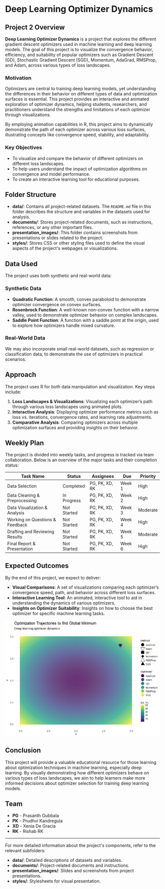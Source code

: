 # Deep Learning Optimizer Dynamics

## Project 2 Overview

**Deep Learning Optimizer Dynamics** is a project that explores the different gradient descent optimizers used in machine learning and deep learning models. The goal of this project is to visualize the convergence behavior, efficiency, and suitability of popular optimizers such as Gradient Descent (GD), Stochastic Gradient Descent (SGD), Momentum, AdaGrad, RMSProp, and Adam, across various types of loss landscapes.

### Motivation

Optimizers are central to training deep learning models, yet understanding the differences in their behavior on different types of data and optimization surfaces is essential. This project provides an interactive and animated exploration of optimizer dynamics, helping students, researchers, and practitioners understand the strengths and limitations of each optimizer through visualizations.

By employing animation capabilities in R, this project aims to dynamically demonstrate the path of each optimizer across various loss surfaces, illustrating concepts like convergence speed, stability, and adaptability.

### Key Objectives

- To visualize and compare the behavior of different optimizers on different loss landscapes.
- To help users understand the impact of optimization algorithms on convergence and model performance.
- To create an interactive learning tool for educational purposes.

## Folder Structure

- **data/**: Contains all project-related datasets. The `README.md` file in this folder describes the structure and variables in the datasets used for analysis.
- **documents/**: Stores project-related documents, such as instructions, references, or any other important files.
- **presentation_images/**: This folder contains screenshots from presentations or slides related to the project.
- **styles/**: Stores CSS or other styling files used to define the visual aspects of the project's webpages or visualizations.

## Data Used

The project uses both synthetic and real-world data:

### Synthetic Data
- **Quadratic Function**: A smooth, convex paraboloid to demonstrate optimizer convergence on convex surfaces.
- **Rosenbrock Function**: A well-known non-convex function with a narrow valley, used to demonstrate optimizer behavior on complex landscapes.
- **Saddle Point Function**: A function with a saddle point at the origin, used to explore how optimizers handle mixed curvature.

### Real-World Data
We may also incorporate small real-world datasets, such as regression or classification data, to demonstrate the use of optimizers in practical scenarios.

## Approach

The project uses R for both data manipulation and visualization. Key steps include:

1. **Loss Landscapes & Visualizations**: Visualizing each optimizer’s path through various loss landscapes using animated plots.
2. **Interactive Analysis**: Displaying optimizer performance metrics such as loss vs. iterations, convergence rates, and learning rate adjustments.
3. **Comparative Analysis**: Comparing optimizers across multiple optimization surfaces and providing insights on their behavior.

## Weekly Plan

The project is divided into weekly tasks, and progress is tracked via team collaboration. Below is an overview of the major tasks and their completion status:

| Task Name                             | Status         | Assignees            | Due    | Priority  |
|---------------------------------------|----------------|----------------------|--------|-----------|
| Data Selection                        | Completed      | PG, PK, XD, RK       | Week 1 | High      |
| Data Cleaning & Preprocessing         | In Progress    | PG, PK, XD, RK       | Week 2 | High      |
| Data Visualization & Analysis         | Not Started    | PG, PK, XD, RK       | Week 3 | Moderate  |
| Working on Questions & Feedback       | Not Started    | PG, PK, XD, RK       | Week 4 | High      |
| Drafting and Reviewing Results        | Not Started    | PG, PK, XD, RK       | Week 5 | Moderate  |
| Final Report & Presentation           | Not Started    | PG, PK, XD, RK       | Week 6 | High      |

## Expected Outcomes

By the end of this project, we expect to deliver:

- **Visual Comparisons**: A set of visualizations comparing each optimizer’s convergence speed, path, and behavior across different loss surfaces.
- **Interactive Learning Tool**: An animated, interactive tool to aid in understanding the dynamics of various optimizers.
- **Insights on Optimizer Suitability**: Insights on how to choose the best optimizer for specific machine learning tasks.

![](optimization_3d_fixed.gif)

## Conclusion

This project will provide a valuable educational resource for those learning about optimization techniques in machine learning, especially deep learning. By visually demonstrating how different optimizers behave on various types of loss landscapes, we aim to help learners make more informed decisions about optimizer selection for training deep learning models.

## Team

- **PG** - Prasanth Gubbala
- **PK** - Prudhvi Kandregula
- **XD** - Xenia De Gracia
- **RK** - Rishab RK

---

For more detailed information about the project's components, refer to the relevant subfolders:

- **data/**: Detailed descriptions of datasets and variables.
- **documents/**: Project-related documents and instructions.
- **presentation_images/**: Slides and screenshots from project presentations.
- **styles/**: Stylesheets for visual presentation.

